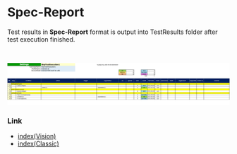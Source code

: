 # Spec-Report

Test results in **Spec-Report** format is output into TestResults folder after test execution finished.

<br>

![Spec-Report format](_images/skip_test_execution1.png)

### Link

- [index(Vision)](../../index.md)
- [index(Classic)](../../classic/index.md)
